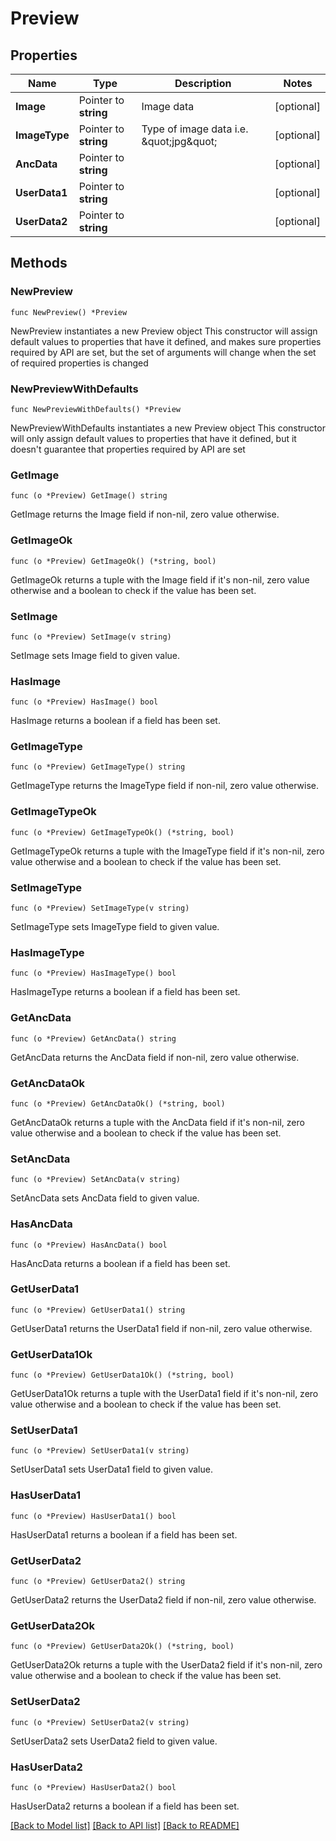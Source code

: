 # Preview

## Properties

Name | Type | Description | Notes
------------ | ------------- | ------------- | -------------
**Image** | Pointer to **string** | Image data | [optional] 
**ImageType** | Pointer to **string** | Type of image data i.e. \&quot;jpg\&quot; | [optional] 
**AncData** | Pointer to **string** |  | [optional] 
**UserData1** | Pointer to **string** |  | [optional] 
**UserData2** | Pointer to **string** |  | [optional] 

## Methods

### NewPreview

`func NewPreview() *Preview`

NewPreview instantiates a new Preview object
This constructor will assign default values to properties that have it defined,
and makes sure properties required by API are set, but the set of arguments
will change when the set of required properties is changed

### NewPreviewWithDefaults

`func NewPreviewWithDefaults() *Preview`

NewPreviewWithDefaults instantiates a new Preview object
This constructor will only assign default values to properties that have it defined,
but it doesn't guarantee that properties required by API are set

### GetImage

`func (o *Preview) GetImage() string`

GetImage returns the Image field if non-nil, zero value otherwise.

### GetImageOk

`func (o *Preview) GetImageOk() (*string, bool)`

GetImageOk returns a tuple with the Image field if it's non-nil, zero value otherwise
and a boolean to check if the value has been set.

### SetImage

`func (o *Preview) SetImage(v string)`

SetImage sets Image field to given value.

### HasImage

`func (o *Preview) HasImage() bool`

HasImage returns a boolean if a field has been set.

### GetImageType

`func (o *Preview) GetImageType() string`

GetImageType returns the ImageType field if non-nil, zero value otherwise.

### GetImageTypeOk

`func (o *Preview) GetImageTypeOk() (*string, bool)`

GetImageTypeOk returns a tuple with the ImageType field if it's non-nil, zero value otherwise
and a boolean to check if the value has been set.

### SetImageType

`func (o *Preview) SetImageType(v string)`

SetImageType sets ImageType field to given value.

### HasImageType

`func (o *Preview) HasImageType() bool`

HasImageType returns a boolean if a field has been set.

### GetAncData

`func (o *Preview) GetAncData() string`

GetAncData returns the AncData field if non-nil, zero value otherwise.

### GetAncDataOk

`func (o *Preview) GetAncDataOk() (*string, bool)`

GetAncDataOk returns a tuple with the AncData field if it's non-nil, zero value otherwise
and a boolean to check if the value has been set.

### SetAncData

`func (o *Preview) SetAncData(v string)`

SetAncData sets AncData field to given value.

### HasAncData

`func (o *Preview) HasAncData() bool`

HasAncData returns a boolean if a field has been set.

### GetUserData1

`func (o *Preview) GetUserData1() string`

GetUserData1 returns the UserData1 field if non-nil, zero value otherwise.

### GetUserData1Ok

`func (o *Preview) GetUserData1Ok() (*string, bool)`

GetUserData1Ok returns a tuple with the UserData1 field if it's non-nil, zero value otherwise
and a boolean to check if the value has been set.

### SetUserData1

`func (o *Preview) SetUserData1(v string)`

SetUserData1 sets UserData1 field to given value.

### HasUserData1

`func (o *Preview) HasUserData1() bool`

HasUserData1 returns a boolean if a field has been set.

### GetUserData2

`func (o *Preview) GetUserData2() string`

GetUserData2 returns the UserData2 field if non-nil, zero value otherwise.

### GetUserData2Ok

`func (o *Preview) GetUserData2Ok() (*string, bool)`

GetUserData2Ok returns a tuple with the UserData2 field if it's non-nil, zero value otherwise
and a boolean to check if the value has been set.

### SetUserData2

`func (o *Preview) SetUserData2(v string)`

SetUserData2 sets UserData2 field to given value.

### HasUserData2

`func (o *Preview) HasUserData2() bool`

HasUserData2 returns a boolean if a field has been set.


[[Back to Model list]](../README.md#documentation-for-models) [[Back to API list]](../README.md#documentation-for-api-endpoints) [[Back to README]](../README.md)



